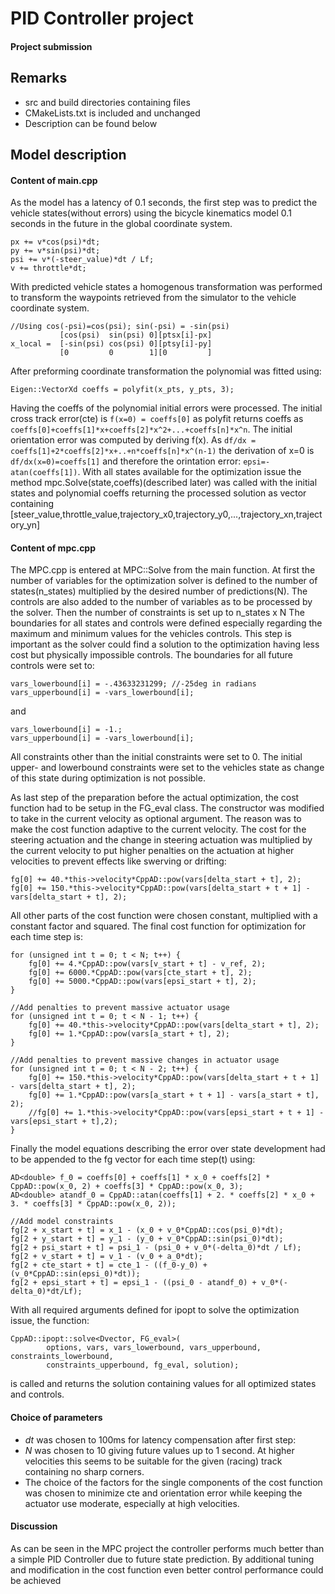 # PID Controller project
#### Project submission
## Remarks
* src and build directories containing files 
* CMakeLists.txt is included and unchanged
* Description can be found below

## Model description
#### Content of main.cpp
As the model has a latency of 0.1 seconds, the first step was to predict the vehicle states(without errors) using the bicycle kinematics model 0.1 seconds in the future in the global coordinate system.
```
px += v*cos(psi)*dt;
py += v*sin(psi)*dt;
psi += v*(-steer_value)*dt / Lf;
v += throttle*dt;
```
With predicted vehicle states a homogenous transformation was performed to transform the waypoints retrieved from the simulator to the vehicle coordinate system.
```
//Using cos(-psi)=cos(psi); sin(-psi) = -sin(psi)
           [cos(psi)  sin(psi) 0][ptsx[i]-px]
x_local =  [-sin(psi) cos(psi) 0][ptsy[i]-py]
  		   [0         0        1][0         ]
``` 
After preforming coordinate transformation the polynomial was fitted using:
```
Eigen::VectorXd coeffs = polyfit(x_pts, y_pts, 3);
```
Having the coeffs of the polynomial initial errors were processed.
The initial cross track error(cte) is ``f(x=0) = coeffs[0]`` as polyfit returns coeffs as ``coeffs[0]+coeffs[1]*x+coeffs[2]*x^2+...+coeffs[n]*x^n``. The initial orientation error was computed by deriving f(x).
As ``df/dx = coeffs[1]+2*coeffs[2]*x+..+n*coeffs[n]*x^(n-1)`` the derivation of x=0 is ``df/dx(x=0)=coeffs[1]`` and therefore the orintation error: ``epsi=-atan(coeffs[1])``.
With all states available for the optimization issue the method mpc.Solve(state,coeffs)(described later) was called with the initial states and polynomial coeffs returning the processed solution as vector containing [steer_value,throttle_value,trajectory_x0,trajectory_y0,...,trajectory_xn,trajectory_yn]

#### Content of mpc.cpp
The MPC.cpp is entered at MPC::Solve from the main function.
At first the number of variables for the optimization solver is defined to the number of states(n_states) multiplied by the desired number of predictions(N). The controls are also added to the number of variables as to be processed by the solver. Then the number of constraints is set up to n_states x N
The boundaries for all states and controls were defined especially regarding the maximum and minimum values for the vehicles controls. This step is important as the solver could find a solution to the optimization having less cost but physically impossible controls.
The boundaries for all future controls were set to:
```
vars_lowerbound[i] = -.43633231299; //-25deg in radians
vars_upperbound[i] = -vars_lowerbound[i];
```
and 
```
vars_lowerbound[i] = -1.;
vars_upperbound[i] = -vars_lowerbound[i];
```
All constraints other than the initial constraints were set to 0. The initial upper- and lowerbound constraints were set to the vehicles state as change of this state during optimization is not possible.

As last step of the preparation before the actual optimization, the cost function had to be setup in the FG_eval class.
The constructor was modified to take in the current velocity as optional argument. The reason was to make the cost function adaptive to the current velocity. The cost for the steering actuation and the change in steering actuation was multiplied by the current velocity to put higher penalties on the actuation at higher velocities to prevent effects like swerving or drifting:
```
fg[0] += 40.*this->velocity*CppAD::pow(vars[delta_start + t], 2); 
fg[0] += 150.*this->velocity*CppAD::pow(vars[delta_start + t + 1] - vars[delta_start + t], 2); 
```
All other parts of the cost function were chosen constant, multiplied with a constant factor and squared. The final cost function for optimization for each time step is:
```
for (unsigned int t = 0; t < N; t++) {
	fg[0] += 4.*CppAD::pow(vars[v_start + t] - v_ref, 2);
	fg[0] += 6000.*CppAD::pow(vars[cte_start + t], 2);
	fg[0] += 5000.*CppAD::pow(vars[epsi_start + t], 2);
}

//Add penalties to prevent massive actuator usage
for (unsigned int t = 0; t < N - 1; t++) {
	fg[0] += 40.*this->velocity*CppAD::pow(vars[delta_start + t], 2); 
	fg[0] += 1.*CppAD::pow(vars[a_start + t], 2);
}

//Add penalties to prevent massive changes in actuator usage 
for (unsigned int t = 0; t < N - 2; t++) {
	fg[0] += 150.*this->velocity*CppAD::pow(vars[delta_start + t + 1] - vars[delta_start + t], 2);
	fg[0] += 1.*CppAD::pow(vars[a_start + t + 1] - vars[a_start + t], 2);
	//fg[0] += 1.*this->velocity*CppAD::pow(vars[epsi_start + t + 1] - vars[epsi_start + t],2);
}
```
Finally the model equations describing the error over state development had to be appended to the fg vector for each time step(t) using:
```
AD<double> f_0 = coeffs[0] + coeffs[1] * x_0 + coeffs[2] * CppAD::pow(x_0, 2) + coeffs[3] * CppAD::pow(x_0, 3);
AD<double> atandf_0 = CppAD::atan(coeffs[1] + 2. * coeffs[2] * x_0 + 3. * coeffs[3] * CppAD::pow(x_0, 2));

//Add model constraints
fg[2 + x_start + t] = x_1 - (x_0 + v_0*CppAD::cos(psi_0)*dt);
fg[2 + y_start + t] = y_1 - (y_0 + v_0*CppAD::sin(psi_0)*dt);
fg[2 + psi_start + t] = psi_1 - (psi_0 + v_0*(-delta_0)*dt / Lf);
fg[2 + v_start + t] = v_1 - (v_0 + a_0*dt);
fg[2 + cte_start + t] = cte_1 - ((f_0-y_0) + (v_0*CppAD::sin(epsi_0)*dt));
fg[2 + epsi_start + t] = epsi_1 - ((psi_0 - atandf_0) + v_0*(-delta_0)*dt/Lf);
```
With all required arguments defined for ipopt to solve the optimization issue, the function: 
```
CppAD::ipopt::solve<Dvector, FG_eval>(
		options, vars, vars_lowerbound, vars_upperbound, constraints_lowerbound,
		constraints_upperbound, fg_eval, solution);
```
is called and returns the solution containing values for all optimized states and controls.

#### Choice of parameters
* *dt* was chosen to 100ms for latency compensation after first step: 
* *N*  was chosen to 10 giving future values up to 1 second. At higher velocities this seems to be suitable for the given (racing) track containing no sharp corners.
* The choice of the factors for the single components of the cost function was chosen to minimize cte and orientation error while keeping the actuator use moderate, especially at high velocities.

#### Discussion
As can be seen in the MPC project the controller performs much better than a simple PID Controller due to future state prediction.
By additional tuning and modification in the cost function even better control performance could be achieved
